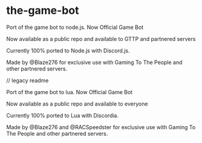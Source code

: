 # the-game-bot
Port of the game bot to node.js. Now Official Game Bot

Now available as a public repo and available to GTTP and partnered servers

Currently 100% ported to Node.js with Discord.js.

Made by @Blaze276 for exclusive use with Gaming To The People and other partnered servers.







// legacy readme 

Port of the game bot to lua. Now Official Game Bot 

Now available as a public repo and available to everyone

Currently 100% ported to Lua with Discordia.

Made by @Blaze276 and @RACSpeedster for exclusive use with Gaming To The People and other partnered servers.

